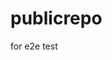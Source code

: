 # publicrepo
for e2e test
















































































































































































































































































































































































































































































































































































































































































































































































































































































































































































































































































































































































































































































































































































































































































































































































































































































































































































































































































































































































































































































































































































































































































































































































































































































































































































































































































































































































































































































































































































































































































































